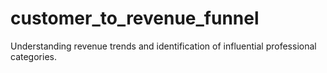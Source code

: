 # customer_to_revenue_funnel
Understanding revenue trends and identification of influential professional categories.
